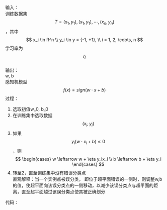 输入：  
训练数据集$$T={(x_1, y_1), (x_1, y_1), \cdots, (x_n, y_n)}$$，其中  
$$
x_i \in R^n \\
y_i \in y = {-1, +1}, \\
i = 1, 2, \cdots, n
$$
学习率为$$\eta$$  
输出：  
w, b  
感知机模型$$f(x) = sign(w \cdot x + b)$$
过程：  
1. 选取初值w_0, b_0  
2. 在训练集中选取数据$$(x_i, y_i)$$
3. 如果$$y_i(w \cdot x_i + b) \le 0$$，则
$$
\begin{cases}
w \leftarrow w + \eta y_ix_i \\
b \leftarrow b + \eta y_i
\end{cases}
$$
4. 转至2，直至训练集中没有错误分类点  
直观解释：当一个实例点被误分类， 即位于超平面错误的一侧时，则调整w,b的值，使超平面向该误分类点的一侧移动，以减少该误分类点与超平面的距离，直至超平面越过该误分类点使其被正确划分

代码：
